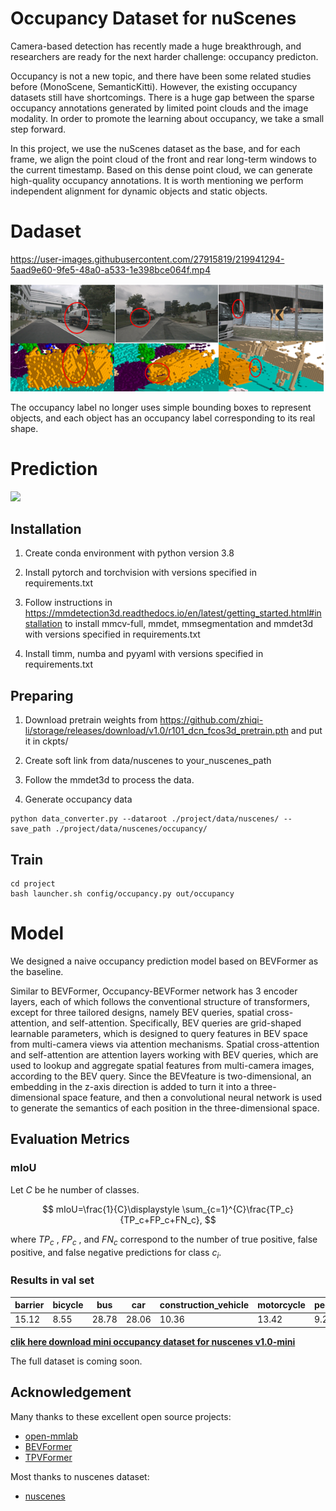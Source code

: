 # Occupancy Dataset for nuScenes

Camera-based detection has recently made a huge breakthrough, and researchers are ready for the next harder challenge: occupancy predicton.

Occupancy is not a new topic, and there have been some related studies before (MonoScene, SemanticKitti). However, the existing occupancy datasets still have shortcomings. There is a huge gap between the sparse occupancy annotations generated by limited point clouds and the image modality. In order to promote the learning about occupancy, we take a small step forward.

In this project, we use the nuScenes dataset as the base, and for each frame, we align the point cloud of the front and rear long-term windows to the current timestamp. Based on this dense point cloud, we can generate high-quality occupancy annotations. It is worth mentioning we perform independent alignment for dynamic objects and static objects.

# Dadaset



https://user-images.githubusercontent.com/27915819/219941294-5aad9e60-9fe5-48a0-a533-1e398bce064f.mp4


<img src="./assets/details.png" width="696px">

The occupancy label no longer uses simple bounding boxes to represent objects, and each object has an occupancy label corresponding to its real shape.
# Prediction

<img src="./assets/prediction.gif" width="696px">

## Installation
1. Create conda environment with python version 3.8

2. Install pytorch and torchvision with versions specified in requirements.txt

3. Follow instructions in https://mmdetection3d.readthedocs.io/en/latest/getting_started.html#installation to install mmcv-full, mmdet, mmsegmentation and mmdet3d with versions specified in requirements.txt

4. Install timm, numba and pyyaml with versions specified in requirements.txt

## Preparing
1. Download pretrain weights from https://github.com/zhiqi-li/storage/releases/download/v1.0/r101_dcn_fcos3d_pretrain.pth and put it in ckpts/

2. Create soft link from data/nuscenes to your_nuscenes_path

3. Follow the mmdet3d to process the data.

4. Generate occupancy data
``` 
python data_converter.py --dataroot ./project/data/nuscenes/ --save_path ./project/data/nuscenes/occupancy/ 
```
## Train
```
cd project
bash launcher.sh config/occupancy.py out/occupancy 
```

# Model

We designed a naive occupancy prediction model based on BEVFormer as the baseline.

Similar to BEVFormer, Occupancy-BEVFormer network has 3 encoder layers, each of which follows the conventional structure of transformers, except for three tailored designs, namely BEV queries, spatial cross-attention, and  self-attention. Specifically, BEV queries are grid-shaped learnable parameters, which is designed to query features in BEV space from multi-camera views via attention mechanisms. Spatial cross-attention and self-attention are attention layers working with BEV queries, which are used to lookup and aggregate spatial features from multi-camera images, according to the BEV query. Since the BEVfeature is two-dimensional, an embedding in the z-axis direction is added to turn it into a three-dimensional space feature, and then a convolutional neural network is used to generate the semantics of each position in the three-dimensional space.


## Evaluation Metrics

### mIoU

Let $C$ be he number of classes. 

$$
    mIoU=\frac{1}{C}\displaystyle \sum_{c=1}^{C}\frac{TP_c}{TP_c+FP_c+FN_c},
$$

where $TP_c$ , $FP_c$ , and $FN_c$ correspond to the number of true positive, false positive, and false negative predictions for class $c_i$.
### Results in val set

| barrier | bicycle | bus | car | construction_vehicle | motorcycle | pedestrian | traffic_cone | trailer |  truck | driveable_surface | other_flat | sidewalk | terrain | manmade | vegetation |  miou |
| -- | --|--| -- | --|--|--|--|--|--|--|--| --|----------------------|---|------ | -------------------------------- |
| 15.12 | 8.55 | 28.78 | 28.06 | 10.36 | 13.42 | 9.22 | 4.57 | 17.38 | 22.56 | 48.38 | 22.57 | 29.11 | 25.81 | 16.22 |20.77 | 20.056  

[**clik here download mini occupancy dataset for nuscenes v1.0-mini**](https://drive.google.com/file/d/1n48IIy1poOOusHujyGhuDx_QZkPeI6ki/view?usp=sharing)

The full dataset is coming soon.

## Acknowledgement

Many thanks to these excellent open source projects:

- [open-mmlab](https://github.com/open-mmlab)
- [BEVFormer](https://github.com/fundamentalvision/BEVFormer)
- [TPVFormer](https://github.com/wzzheng/TPVFormer)

Most thanks to nuscenes dataset:
- [nuscenes](https://www.nuscenes.org/nuscenes)
